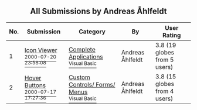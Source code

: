 ﻿<div align="center">

## All Submissions by Andreas Åhlfeldt

</div>

No.  | Submission | Category | By   | User Rating
---- | ---------- | -------- | ---- | -----------
1 | [Icon Viewer<br /><sup>2000-07-20 23:58:08</sup>](https://github.com/Planet-Source-Code/andreas-hlfeldt-icon-viewer__1-9929) | [Complete Applications<br /><sup>Visual Basic</sup>](../ByCategory/complete-applications__1-27.md) | Andreas Åhlfeldt | 3.8 (19 globes from 5 users)
2 | [Hover Buttons<br /><sup>2000-07-17 17:27:36</sup>](https://github.com/Planet-Source-Code/andreas-hlfeldt-hover-buttons__1-9853) | [Custom Controls/ Forms/  Menus<br /><sup>Visual Basic</sup>](../ByCategory/custom-controls-forms-menus__1-4.md) | Andreas Åhlfeldt | 3.8 (15 globes from 4 users)

